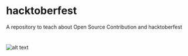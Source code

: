 # hacktoberfest
A repository to teach about Open Source Contribution and hacktoberfest

#
![alt text](https://embed-fastly.wistia.com/deliveries/49bd387c40e2c5aada92abdf973bc46d.webp?image_crop_resized=960x540)

